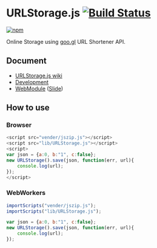# URLStorage.js [![Build Status](https://api.travis-ci.org/legokichi/URLStorage.js.png)](http://travis-ci.org/legokichi/URLStorage.js)

[![npm](https://nodei.co/npm/legokichi.urlstorage.js.png?downloads=true&stars=true)](https://nodei.co/npm/legokichi.urlstorage.js/)

Online Storage using [goo.gl](http://goo.gl/) URL Shortener API.

## Document

- [URLStorage.js wiki](https://github.com/legokichi/URLStorage.js/wiki/URLStorage)
- [Development](https://github.com/uupaa/WebModule/wiki/Development)
- [WebModule](https://github.com/uupaa/WebModule) ([Slide](http://uupaa.github.io/Slide/slide/WebModule/index.html))


## How to use

### Browser

```js
<script src="vender/jszip.js"></script>
<script src="lib/URLStorage.js"></script>
<script>
var json = {a:0, b:"1", c:false};
new URLStorage().save(json, function(err, url){
    console.log(url);
});
</script>
```

### WebWorkers

```js
importScripts("vender/jszip.js");
importScripts("lib/URLStorage.js");

var json = {a:0, b:"1", c:false};
new URLStorage().save(json, function(err, url){
    console.log(url);
});
```
